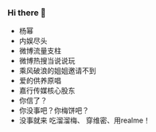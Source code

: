 ### Hi there 👋

- 杨幂
- 内娱尽头
- 微博流量支柱 
- 微博热搜当说说玩 
- 乘风破浪的姐姐邀请不到 
- 爱的供养原唱  
- 嘉行传媒核心股东
- 你信了？
- 你没事吧？你梅饼吧？
- 没事就来 吃溜溜梅、 穿维密、用realme！                
